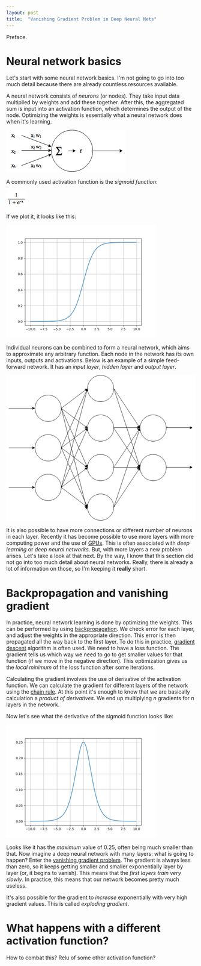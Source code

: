 ```yaml
---
layout: post
title:  "Vanishing Gradient Problem in Deep Neural Nets"
---
```


Preface.

# Neural network basics

Let's start with some neural network basics. I'm not going to go into too much
detail because there are already countless resources available.

A neural network consists of *neurons* (or nodes). They take input data multiplied by
weights and add these together. After this, the aggregated sum is input into
an activation function, which determines the output of the node. Optimizing
the weights is essentially what a neural network does when it's learning.

![Example node][fig_node]

A commonly used activation function is the *sigmoid function*:

![Sigmoid function][fig_sigmoidfunc]

If we plot it, it looks like this:

![Sigmoid][fig_sigmoid]

Individual neurons can be combined to form a neural network, which aims to approximate any arbitrary function. Each node in the network has its own inputs, outputs and activations. Below is an example of a simple feed-forward network.
It has an *input layer*, *hidden layer* and *output layer*.

![Example node][fig_nnet]

It is also possible to have more connections or different number of neurons in
each layer. Recently it has become possible to use more layers with more
computing power and the use of [GPUs][cudnn]. This is often associated with
*deep learning* or *deep neural networks*. But, with more layers a new problem
arises. Let's take a look at that next. By the way, I know that this section
did not go into too much detail about neural networks. Really, there is already
a lot of information on those, so I'm keeping it **really** short.

# Backpropagation and vanishing gradient

In practice, neural network learning is done by optimizing the weights.
This can be performed by using [backpropagation][backprop]. We check error
for each layer, and adjust the weights in the appropriate direction.
This error is then propagated all the way back to the first layer. To do this
in practice, [gradient descent][gradientdesc] algorithm is often used.
We need to have a loss function. The gradient tells us which way we need to go
to get smaller values for that function (if we move in the negative direction).
This optimization gives us the *local minimum* of the loss function after some
iterations.

Calculating the gradient involves the use of derivative of the activation
function. We can calculate the gradient for different layers of the network
using the [chain rule][chainrule]. At this point it's enough to know that
we are basically calculation a *product of derivatives*. We end up multiplying
*n* gradients for *n* layers in the network.

Now let's see what the derivative of the sigmoid function looks like:

![Sigmoid derivative][fig_sigmoid_deriv]

Looks like it has the *maximum* value of 0.25, often being much smaller than
that. Now imagine a deep neural network with many layers: what is going to
happen? Enter the [vanishing gradient problem][vanishinggrad]. The gradient
is always less than zero, so it keeps getting smaller and smaller exponentially
layer by layer (or, it begins to vanish). This means that the *first layers
train very slowly*. In practice, this means that our network becomes pretty
much useless.

It's also possible for the gradient to *increase* exponentially with very high
gradient values. This is called *exploding gradient*.

#  What happens with a different activation function?

How to combat this? Relu of some other activation function?


[fig_sigmoid]: /assets/vanishing-gradient/sigmoid.png
[fig_sigmoidfunc]: /assets/vanishing-gradient/sigmoid_function.png
[fig_sigmoid_deriv]: /assets/vanishing-gradient/sigmoid_deriv.png
[fig_node]: /assets/vanishing-gradient/node.png
[fig_nnet]: /assets/vanishing-gradient/nnet.png

[cudnn]: https://developer.nvidia.com/cudnn
[backprop]: https://en.wikipedia.org/wiki/Backpropagation
[gradientdesc]: https://en.wikipedia.org/wiki/Gradient_descent
[chainrule]: https://en.wikipedia.org/wiki/Chain_rule
[vanishinggrad]: https://en.wikipedia.org/wiki/Vanishing_gradient_problem
